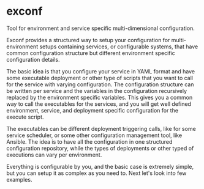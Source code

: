 # exconf

Tool for environment and service specific multi-dimensional configuration.

Exconf provides a structured way to setup your configuration for multi-environment setups
containing services, or configurable systems, that have common configuration structure but
different environment specific configuration details.

The basic idea is that you configure your service in YAML format and have some executable deployment
or other type of scripts that you want to call for the service with varying configuration.
The configuration structure can be written per service and the variables in the configuration
recursively replaced by the environment specific variables. This gives you a common way to call
the executables for the services, and you will get well defined environment, service, and deployment
specific configuration for the execute script.

The executables can be different deployment triggering calls, like for some service scheduler, or
some other configuration management tool, like Ansible. The idea is to have all the configuration in
one structured configuration repository, while the types of deployments or other typed of executions
can vary per environment.

Everything is configurable by you, and the basic case is extremely simple, but you can setup it
as complex as you need to. Next let's look into few examples.
